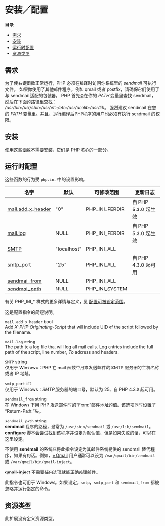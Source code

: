 安装／配置
==========

**目录**

-   [需求](/mail/setup.html#需求)
-   [安装](/mail/setup.html#安装)
-   [运行时配置](/mail/setup.html#运行时配置)
-   [资源类型](/mail/setup.html#资源类型)

需求
----

为了使右键函数正常运行，PHP 必须在编译时访问你系统里的 *sendmail*
可执行文件。 如果你使用了其他邮件程序，例如 <span
class="productname">qmail</span> 或者 <span
class="productname">postfix</span>，请确保它们使用了与 sendmail
适配的包装器。 PHP 首先会在你的 *PATH* 变量里查找
sendmail，然后在下面的路径里查找：
*/usr/bin:/usr/sbin:/usr/etc:/etc:/usr/ucblib:/usr/lib*。 强烈建议
sendmail 在您的 *PATH* 变量里。并且，运行编译后PHP程序的用户也必须有执行
sendmail 的权限。

安装
----

使用这些函数不需要安装，它们是 PHP 核心的一部分。

运行时配置
----------

这些函数的行为受 `php.ini` 中的设置影响。

| 名字                                                           | 默认        | 可修改范围       | 更新日志            |
|----------------------------------------------------------------|-------------|------------------|---------------------|
| <a href="/mail/setup.html#" class="link">mail.add_x_header</a> | "0"         | PHP\_INI\_PERDIR | 自 PHP 5.3.0 起生效 |
| <a href="/mail/setup.html#" class="link">mail.log</a>          | NULL        | PHP\_INI\_PERDIR | 自 PHP 5.3.0 起生效 |
| <a href="/mail/setup.html#" class="link">SMTP</a>              | "localhost" | PHP\_INI\_ALL    |                     |
| <a href="/mail/setup.html#" class="link">smtp_port</a>         | "25"        | PHP\_INI\_ALL    | 自 PHP 4.3.0 起可用 |
| <a href="/mail/setup.html#" class="link">sendmail_from</a>     | NULL        | PHP\_INI\_ALL    |                     |
| <a href="/mail/setup.html#" class="link">sendmail_path</a>     | NULL        | PHP\_INI\_SYSTEM |                     |

有关 PHP\_INI\_\* 样式的更多详情与定义，见
<a href="/configuration/changes/modes.html" class="xref">配置可被设定范围</a>。

这是配置指令的简短说明。

`mail.add_x_header` <span class="type">bool</span>  
Add *X-PHP-Originating-Script* that will include UID of the script
followed by the filename.

`mail.log` <span class="type">string</span>  
The path to a log file that will log all <span
class="function">mail</span> calls. Log entries include the full path of
the script, line number, *To* address and headers.

`SMTP` <span class="type">string</span>  
仅用于 Windows：PHP 在 <span class="function">mail</span>
函数中用来发送邮件的 SMTP 服务器的主机名称或者 IP 地址。

`smtp_port` <span class="type">int</span>  
仅用于 Windows：*SMTP* 服务器的端口号，默认为 25。自 PHP 4.3.0 起可用。

`sendmail_from` <span class="type">string</span>  
在 Windows 下用 PHP 发送邮件时的“From:”邮件地址的值。该选项同时设置了
“Return-Path:”头。

`sendmail_path` <span class="type">string</span>  
**sendmail** 程序的路径，通常为 `/usr/sbin/sendmail` 或
`/usr/lib/sendmail`。**configure**
脚本会尝试找到该程序并设定为默认值，但是如果失败的话，可以在这里设定。

不使用 **sendmail** 的系统应将此指令设定为其邮件系统提供的 sendmail
替代程序，如果有的话。例如，<a href="http://cr.yp.to/qmail.html" class="link external">» Qmail</a>
用户通常可以设为 `/var/qmail/bin/sendmail` 或
`/var/qmail/bin/qmail-inject`。

**qmail-inject** 不需要任何选项就能正确处理邮件。

此指令也可用于 Windows。如果设定，`smtp`，`smtp_port` 和 `sendmail_from`
都被忽略并运行指定的命令。

资源类型
--------

此扩展没有定义资源类型。
